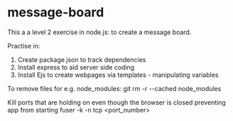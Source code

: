# message-board

This a a level 2 exercise in node.js: to create a message board.

Practise in:

1. Create package json to track dependencies
2. Install express to aid server side coding
3. Install Ejs to create webpages via templates - manipulating variables

To remove files for e.g. node_modules:
git rm -r --cached node_modules

Kill ports that are holding on even though the browser is closed
preventing app from starting
fuser -k -n tcp <port_number>

